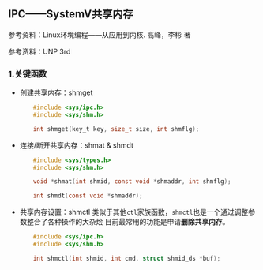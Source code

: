 ## IPC——SystemV共享内存

参考资料：Linux环境编程——从应用到内核. 高峰，李彬 著

参考资料：UNP 3rd


### 1.关键函数

* 创建共享内存：shmget
```c
       #include <sys/ipc.h>
       #include <sys/shm.h>

       int shmget(key_t key, size_t size, int shmflg);
```

* 连接/断开共享内存：shmat & shmdt
```c
       #include <sys/types.h>
       #include <sys/shm.h>

       void *shmat(int shmid, const void *shmaddr, int shmflg);

       int shmdt(const void *shmaddr);
```

* 共享内存设置：shmctl
类似于其他`ctl`家族函数，`shmctl`也是一个通过调整参数整合了各种操作的大杂烩
目前最常用的功能是申请**删除共享内存**。
```c
       #include <sys/ipc.h>
       #include <sys/shm.h>

       int shmctl(int shmid, int cmd, struct shmid_ds *buf);
```





